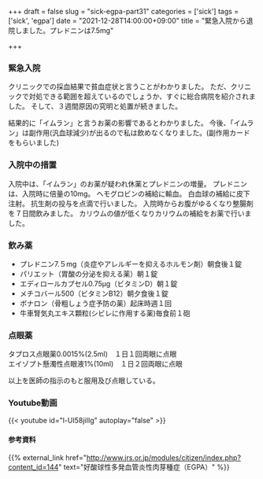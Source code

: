 +++
draft = false
slug = "sick-egpa-part31"
categories = ['sick']
tags = ['sick', 'egpa']
date = "2021-12-28T14:00:00+09:00"
title = "緊急入院から退院しました。プレドニンは7.5mg"

+++

### 緊急入院
クリニックでの採血結果で貧血症状と言うことがわかりました。
ただ、クリニックで対処できる範囲を超えているのでしょうか、すぐに総合病院を紹介されました。
そして、３週間原因の究明と処置が続きました。

結果的に「イムラン」と言うお薬の影響であるとわかりました。
今後、「イムラン」は副作用(汎血球減少)が出るので私は飲めなくなりました。(副作用カードをもらいました)

<!--more-->

### 入院中の措置
入院中は、「イムラン」のお薬が疑われ休薬とプレドニンの増量。
プレドニンは、入院時に倍量の10mg。
ヘモグロビンの補給に輸血。
白血球の補給に皮下注射。
抗生剤の投与を点滴で行いました。
入院時からお腹がゆるくなり整腸剤を７日間飲みました。
カリウムの値が低くなりカリウムの補給をお薬で行いました。


### 飲み薬
- プレドニン7.５mg（炎症やアレルギーを抑えるホルモン剤）朝食後１錠   
- パリエット（胃酸の分泌を抑える薬）朝１錠  
- エディロールカプセル0.75μg（ビタミンD）朝１錠
- メチコバール500（ビタミンB12）朝夕食後１錠  
- ボナロン（骨粗しょう症予防の薬）起床時週１回  
- 牛車腎気丸エキス顆粒(シビレに作用する薬)毎食前１砲

### 点眼薬
タプロス点眼薬0.0015%(2.5ml)　１日１回両眼に点眼  
エイゾプト懸濁性点眼液1%(10ml)　１日２回両眼に点眼

以上を医師の指示のもと服用及び点眼している。

### Youtube動画

{{< youtube id="l-UI58jiIIg" autoplay="false" >}}

#### 参考資料

{{% external_link href="http://www.jrs.or.jp/modules/citizen/index.php?content_id=144" text="好酸球性多発血管炎性肉芽種症（EGPA）" %}}
